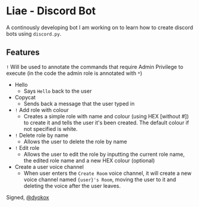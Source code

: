 
# Liae - Discord Bot

A continously developing bot I am working on to learn how to create discord bots using `discord.py`.

## Features

`!` Will be used to annotate the commands that require Admin Privilege to execute (in the code the admin role is annotated with `*`)

- Hello
    - Says `Hello` back to the user
- Copycat
    - Sends back a message that the user typed in
- `!` Add role with colour
    - Creates a simple role with name and colour (using HEX [without #]) to create it and tells the user it's been created. The default colour if not specified is white.
- `!` Delete role by name
    - Allows the user to delete the role by name
- `!` Edit role
    - Allows the user to edit the role by inputting the current role name, the edited role name and a new HEX colour (optional)
- Create a user voice channel
    - When user enters the `Create Room` voice channel, it will create a new voice channel named `{user}'s Room`, moving the user to it and deleting the voice after the user leaves.  


Signed, 
[@dyokox](https://www.github.com/dyokox)

